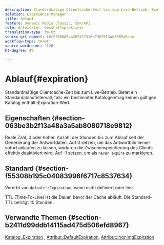 ```yaml
---
description: Standardmäßige Clientcache-Zeit bis zum Live-Betrieb. Bietet ein Standard-Ablaufintervall, falls ein bestimmter Katalogeintrag keinen gültigen Katalogablaufwert enthält.
solution: Experience Manager
title: Ablauf
feature: Dynamic Media Classic, SDK/API
role: Entwickler, Geschäftspraktiker
translation-type: tm+mt
source-git-commit: f6c97606d7a4209427316d7367013ad9585a5cae
workflow-type: tm+mt
source-wordcount: '126'
ht-degree: 4%

---
```



# Ablauf{#expiration}

Standardmäßige Clientcache-Zeit bis zum Live-Betrieb. Bietet ein Standardablaufintervall, falls ein bestimmter Katalogeintrag keinen gültigen Katalog enthält::Expiration-Wert.

## Eigenschaften {#section-063be3b2f13a48a3a5ab8080718e9812}

Reale Zahl, 0 oder höher. Anzahl der Stunden bis zum Ablauf seit der Generierung der Antwortdaten. Auf 0 setzen, um das Antwortbild immer sofort ablaufen zu lassen, wodurch die Zwischenspeicherung des Clients effektiv deaktiviert wird. Auf -1 setzen, um als `never expire` zu markieren.

## Standard {#section-f55308b195c04083996f6717c8537634}

Vererbt von `default::Expiration`, wenn nicht definiert oder leer.

TTL (Time-To-Live) ist die Dauer, bevor der Cache abläuft. Die Standard-TTL beträgt 10 Stunden.

## Verwandte Themen {#section-b2411d99ddb14115ad475d506efd8967}

[Katalog::Expiration](../../../../../is-api/image-catalog/image-serving-api-ref/c-image-catalog-reference/c-image-svg-data-reference/c-image-data-reference/r-expiration-cat.md#reference-a7afd668ecbb4d2da65d86259aa6a28a) ,  [Attribut::DefaultExpiration](../../../../../is-api/image-catalog/image-serving-api-ref/c-image-catalog-reference/c-attributes-reference/r-defaultexpiration.md#reference-0526166fab654fceb243b75d1ea4f0cf),  [Attribut::NonImgExpiration](../../../../../is-api/image-catalog/image-serving-api-ref/c-image-catalog-reference/c-attributes-reference/r-nonimgexpiration.md#reference-a8066cd0d24b4ea98100ade4821f1f9d)
